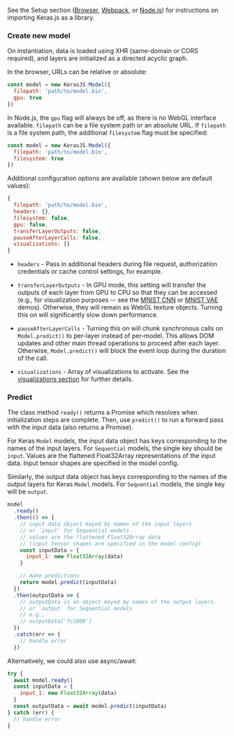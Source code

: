 See the Setup section ([Browser](setup/browser), [Webpack](setup/webpack), or [Node.js](setup/node)) for instructions on importing Keras.js as a library.

### Create new model

On instantiation, data is loaded using XHR (same-domain or CORS required), and layers are initialized as a directed acyclic graph.

In the browser, URLs can be relative or absolute:

```js
const model = new KerasJS.Model({
  filepath: 'path/to/model.bin',
  gpu: true
})
```

In Node.js, the `gpu` flag will always be off, as there is no WebGL interface available. `filepath` can be a file system path or an absolute URL. If `filepath` is a file system path, the additional `filesystem` flag must be specified:

```js
const model = new KerasJS.Model({
  filepath: 'path/to/model.bin',
  filesystem: true
})
```

Additional configuration options are available (shown below are default values):

```js
{
  filepath: 'path/to/model.bin',
  headers: {},
  filesystem: false,
  gpu: false,
  transferLayerOutputs: false,
  pauseAfterLayerCalls: false,
  visualizations: []
}
```

* `headers` - Pass in additional headers during file request, authorization credentials or cache control settings, for example.

* `transferLayerOutputs` - In GPU mode, this setting will transfer the outputs of each layer from GPU to CPU so that they can be accessed (e.g., for visualization purposes -- see the [MNIST CNN](https://github.com/transcranial/keras-js/blob/master/demos/src/components/models/MnistCnn.vue) or [MNIST VAE](https://github.com/transcranial/keras-js/blob/master/demos/src/components/models/MnistVae.vue) demos). Otherwise, they will remain as WebGL texture objects. Turning this on will significantly slow down performance.

* `pauseAfterLayerCalls` - Turning this on will chunk synchronous calls on `Model.predict()` to per-layer instead of per-model. This allows DOM updates and other main thread operations to proceed after each layer. Otherwise, `Model.predict()` will block the event loop during the duration of the call.

* `visualizations` - Array of visualizations to activate. See the [visualizations section](https://transcranial.github.io/keras-js-docs/visualizations/overview) for further details.

### Predict

The class method `ready()` returns a Promise which resolves when initialization steps are complete. Then, use `predict()` to run a forward pass with the input data (also returns a Promise).

For Keras `Model` models, the input data object has keys corresponding to the names of the input layers. For `Sequential` models, the single key should be `input`. Values are the flattened Float32Array representations of the input data. Input tensor shapes are specified in the model config.

Similarly, the output data object has keys corresponding to the names of the output layers for Keras `Model` models. For `Sequential` models, the single key will be `output`.

```js
model
  .ready()
  .then(() => {
    // input data object keyed by names of the input layers
    // or `input` for Sequential models
    // values are the flattened Float32Array data
    // (input tensor shapes are specified in the model config)
    const inputData = {
      input_1: new Float32Array(data)
    }

    // make predictions
    return model.predict(inputData)
  })
  .then(outputData => {
    // outputData is an object keyed by names of the output layers
    // or `output` for Sequential models
    // e.g.,
    // outputData['fc1000']
  })
  .catch(err => {
    // handle error
  })
```

Alternatively, we could also use async/await:

```js
try {
  await model.ready()
  const inputData = {
    input_1: new Float32Array(data)
  }
  const outputData = await model.predict(inputData)
} catch (err) {
  // handle error
}
```
